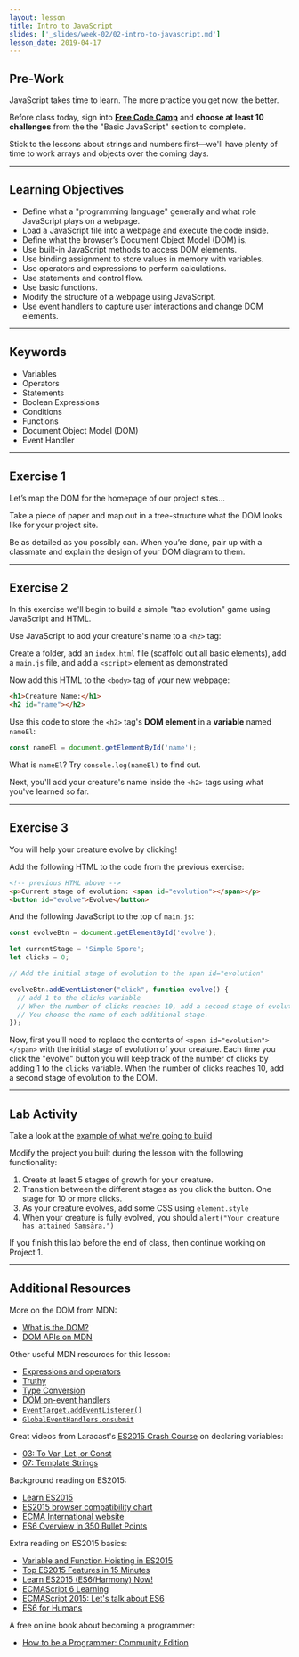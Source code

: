 ```yaml
---
layout: lesson
title: Intro to JavaScript
slides: ['_slides/week-02/02-intro-to-javascript.md']
lesson_date: 2019-04-17
---
```


## Pre-Work

JavaScript takes time to learn. The more practice you get now, the better.

Before class today, sign into **[Free Code Camp](http://www.freecodecamp.com/map)** and **choose at least 10 challenges** from the the "Basic JavaScript" section to complete.

Stick to the lessons about strings and numbers first—we'll have plenty of time to work arrays and objects over the coming days.

---

## Learning Objectives

- Define what a "programming language" generally and what role JavaScript plays on a webpage.
- Load a JavaScript file into a webpage and execute the code inside.
- Define what the browser’s Document Object Model (DOM) is.
- Use built-in JavaScript methods to access DOM elements.
- Use binding assignment to store values in memory with variables.
- Use operators and expressions to perform calculations.
- Use statements and control flow.
- Use basic functions.
- Modify the structure of a webpage using JavaScript.
- Use event handlers to capture user interactions and change DOM elements.

---

## Keywords

- Variables
- Operators
- Statements
- Boolean Expressions
- Conditions
- Functions
- Document Object Model (DOM)
- Event Handler

---

## Exercise 1

Let’s map the DOM for the homepage of our project sites…

Take a piece of paper and map out in a tree-structure what the DOM looks like for your project site.

Be as detailed as you possibly can. When you’re done, pair up with a classmate and explain the design of your DOM diagram to them.

---

## Exercise 2

In this exercise we'll begin to build a simple "tap evolution" game using JavaScript and HTML.

Use JavaScript to add your creature's name to a `<h2>` tag:

Create a folder, add an `index.html` file (scaffold out all basic elements), add a `main.js` file, and add a `<script>` element as demonstrated

Now add this HTML to the `<body>` tag of your new webpage:

```html
<h1>Creature Name:</h1>
<h2 id="name"></h2>
```

Use this code to store the `<h2>` tag's **DOM element** in a **variable** named `nameEl`:

```js
const nameEl = document.getElementById('name');
```

What is `nameEl`? Try `console.log(nameEl)` to find out.

Next, you'll add your creature's name inside the `<h2>` tags using what you've learned so far.

---

## Exercise 3

You will help your creature evolve by clicking!

Add the following HTML to the code from the previous exercise:

```html
<!-- previous HTML above -->
<p>Current stage of evolution: <span id="evolution"></span></p>
<button id="evolve">Evolve</button>
```

And the following JavaScript to the top of `main.js`:

```js
const evolveBtn = document.getElementById('evolve');

let currentStage = 'Simple Spore';
let clicks = 0;

// Add the initial stage of evolution to the span id="evolution"

evolveBtn.addEventListener("click", function evolve() {
  // add 1 to the clicks variable
  // When the number of clicks reaches 10, add a second stage of evolution to the DOM!
  // You choose the name of each additional stage.
});

```

Now, first you'll need to replace the contents of `<span id="evolution"></span>` with the initial stage of evolution of your creature. Each time you click the "evolve" button you will keep track of the number of clicks by adding 1 to the `clicks` variable.
When the number of clicks reaches 10, add a second stage of evolution to the DOM.

---

## Lab Activity

Take a look at the [example of what we're going to build](https://redacademy.github.io/wdp-exercise-solutions/treeclicker/)

Modify the project you built during the lesson with the following functionality:

1. Create at least 5 stages of growth for your creature.
2. Transition between the different stages as you click the button. One stage for 10 or more clicks.
3. As your creature evolves, add some CSS using `element.style`
4. When your creature is fully evolved, you should `alert("Your creature has attained Saṃsāra.")`


If you finish this lab before the end of class, then continue working on Project 1.

---

## Additional Resources

More on the DOM from MDN:

- [What is the DOM?](https://developer.mozilla.org/en-US/docs/Web/API/Document_Object_Model/Introduction)
- [DOM APIs on MDN](https://developer.mozilla.org/en-US/docs/Web/API/Document_Object_Model)

Other useful MDN resources for this lesson:

- [Expressions and operators](https://developer.mozilla.org/en-US/docs/Web/JavaScript/Guide/Expressions_and_Operators)
- [Truthy](https://developer.mozilla.org/en-US/docs/Glossary/Truthy)
- [Type Conversion](https://developer.mozilla.org/en-US/docs/Glossary/Type_Conversion)
- [DOM on-event handlers](https://developer.mozilla.org/en-US/docs/Web/Guide/Events/Event_handlers)
- [`EventTarget.addEventListener()`](https://developer.mozilla.org/en-US/docs/Web/API/EventTarget/addEventListener)
- [`GlobalEventHandlers.onsubmit`](https://developer.mozilla.org/en-US/docs/Web/API/GlobalEventHandlers/onsubmit)

Great videos from Laracast's [ES2015 Crash Course](https://laracasts.com/series/es6-cliffsnotes) on declaring variables:

- [03: To Var, Let, or Const](https://laracasts.com/series/es6-cliffsnotes/episodes/3)
- [07: Template Strings](https://laracasts.com/series/es6-cliffsnotes/episodes/7)

Background reading on ES2015:

- [Learn ES2015](https://babeljs.io/docs/en/learn/#ecmascript-2015-features)
- [ES2015 browser compatibility chart](https://caniuse.com/#search=es6)
- [ECMA International website](https://www.ecma-international.org/memento/tc39.html)
- [ES6 Overview in 350 Bullet Points](https://github.com/bevacqua/es6)

Extra reading on ES2015 basics:

- [Variable and Function Hoisting in ES2015](https://bitsofco.de/variable-and-function-hoisting-in-es2015/)
- [Top ES2015 Features in 15 Minutes](https://kadira.io/blog/other/top-es2015-features-in-15-minutes)
- [Learn ES2015 (ES6/Harmony) Now!](http://learnharmony.org/)
- [ECMAScript 6 Learning](https://github.com/ericdouglas/ES6-Learning)
- [ECMAScript 2015: Let's talk about ES6](https://medium.com/ecmascript-2015)
- [ES6 for Humans](https://github.com/metagrover/ES6-for-humans)

A free online book about becoming a programmer:

- [How to be a Programmer: Community Edition](https://github.com/braydie/HowToBeAProgrammer/)
